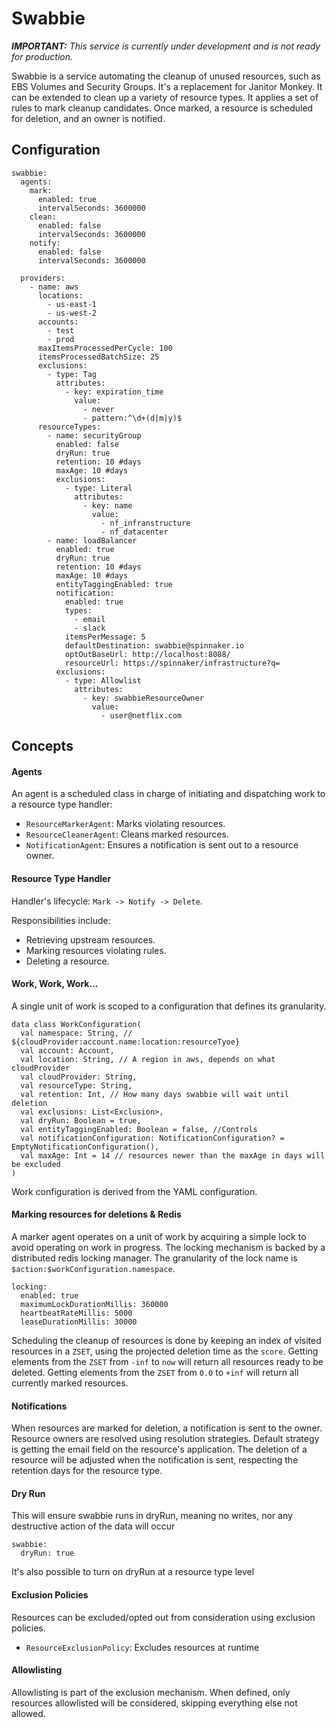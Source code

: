 # Swabbie

_**IMPORTANT:** This service is currently under development and is not ready for production._

Swabbie is a service automating the cleanup of unused resources, such as EBS Volumes and Security Groups.
It's a replacement for Janitor Monkey. It can be extended to clean up a variety of resource types.
It applies a set of rules to mark cleanup candidates. Once marked, a resource is scheduled for deletion, and an owner is notified.

## Configuration
```
swabbie:
  agents:
    mark:
      enabled: true
      intervalSeconds: 3600000
    clean:
      enabled: false
      intervalSeconds: 3600000
    notify:
      enabled: false
      intervalSeconds: 3600000

  providers:
    - name: aws
      locations:
        - us-east-1
        - us-west-2
      accounts:
        - test
        - prod
      maxItemsProcessedPerCycle: 100
      itemsProcessedBatchSize: 25
      exclusions:
        - type: Tag
          attributes:
            - key: expiration_time
              value:
                - never
                - pattern:^\d+(d|m|y)$
      resourceTypes:
        - name: securityGroup
          enabled: false
          dryRun: true
          retention: 10 #days
          maxAge: 10 #days 
          exclusions:
            - type: Literal
              attributes:
                - key: name
                  value:
                    - nf_infranstructure
                    - nf_datacenter
        - name: loadBalancer
          enabled: true
          dryRun: true
          retention: 10 #days
          maxAge: 10 #days
          entityTaggingEnabled: true
          notification:
            enabled: true
            types: 
              - email
              - slack
            itemsPerMessage: 5
            defaultDestination: swabbie@spinnaker.io
            optOutBaseUrl: http://localhost:8088/
            resourceUrl: https://spinnaker/infrastructure?q=
          exclusions:
            - type: Allowlist
              attributes:
                - key: swabbieResourceOwner
                  value:
                    - user@netflix.com

```


## Concepts
#### Agents
An agent is a scheduled class in charge of initiating and dispatching work to a resource type handler:

- `ResourceMarkerAgent`: Marks violating resources.
- `ResourceCleanerAgent`: Cleans marked resources.
- `NotificationAgent`: Ensures a notification is sent out to a resource owner.


#### Resource Type Handler
Handler's lifecycle: `Mark -> Notify -> Delete`.

Responsibilities include:
  - Retrieving upstream resources.
  - Marking resources violating rules.
  - Deleting a resource.

#### Work, Work, Work...
A single unit of work is scoped to a configuration that defines its granularity.

```
data class WorkConfiguration(
  val namespace: String, // ${cloudProvider:account.name:location:resourceTyoe}
  val account: Account,
  val location: String, // A region in aws, depends on what cloudProvider
  val cloudProvider: String,
  val resourceType: String,
  val retention: Int, // How many days swabbie will wait until deletion
  val exclusions: List<Exclusion>,
  val dryRun: Boolean = true,
  val entityTaggingEnabled: Boolean = false, //Controls
  val notificationConfiguration: NotificationConfiguration? = EmptyNotificationConfiguration(),
  val maxAge: Int = 14 // resources newer than the maxAge in days will be excluded
)
```
Work configuration is derived from the YAML configuration.

#### Marking resources for deletions & Redis
A marker agent operates on a unit of work by acquiring a simple lock to avoid operating on work in progress.
The locking mechanism is backed by a distributed redis locking manager. The granularity of the lock name is 
`$action:$workConfiguration.namespace`.

```
locking:
  enabled: true
  maximumLockDurationMillis: 360000
  heartbeatRateMillis: 5000
  leaseDurationMillis: 30000
```

Scheduling the cleanup of resources is done by keeping an index of visited resources in a `ZSET`, using the projected deletion time as the `score`.
Getting elements from the `ZSET` from `-inf` to `now` will return all resources ready to be deleted.
Getting elements from the `ZSET` from `0.0` to `+inf` will return all currently marked resources.


#### Notifications
When resources are marked for deletion, a notification is sent to the owner.
Resource owners are resolved using resolution strategies. Default strategy is getting the email field on the resource's application.
The deletion of a resource will be adjusted when the notification is sent, respecting the retention days for the resource type.

#### Dry Run
This will ensure swabbie runs in dryRun, meaning no writes, nor any destructive action of the data will occur
```
swabbie:
  dryRun: true
```
It's also possible to turn on dryRun at a resource type level

#### Exclusion Policies
Resources can be excluded/opted out from consideration using exclusion policies.

- `ResourceExclusionPolicy`: Excludes resources at runtime


#### Allowlisting
Allowlisting is part of the exclusion mechanism. When defined, only resources allowlisted will be considered, skipping everything else not allowed.
